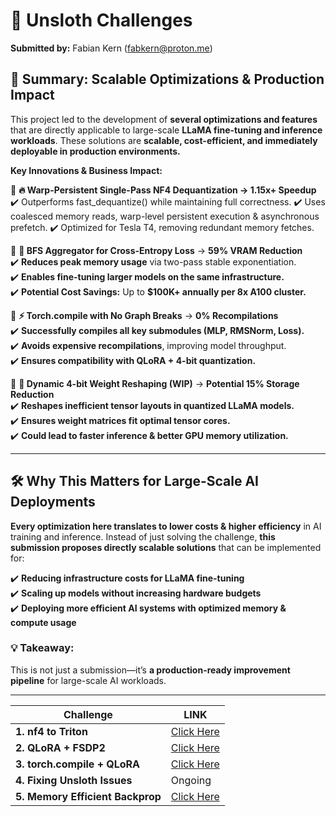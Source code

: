 # 🦥 Unsloth Challenges 

**Submitted by:** Fabian Kern (fabkern@proton.me)

## **🚀 Summary: Scalable Optimizations & Production Impact**  

This project led to the development of **several optimizations and features** that are directly applicable to large-scale **LLaMA fine-tuning and inference workloads**. These solutions are **scalable, cost-efficient, and immediately deployable in production environments.**  

**Key Innovations & Business Impact:**  

🔹 **🔥 Warp-Persistent Single-Pass NF4 Dequantization → 1.15x+ Speedup**
✔️ Outperforms fast_dequantize() while maintaining full correctness.
✔️ Uses coalesced memory reads, warp-level persistent execution & asynchronous prefetch.
✔️ Optimized for Tesla T4, removing redundant memory fetches.

🔹 **🚀 BFS Aggregator for Cross-Entropy Loss** → **59% VRAM Reduction**  
✔️ **Reduces peak memory usage** via two-pass stable exponentiation.  
✔️ **Enables fine-tuning larger models on the same infrastructure.**  
✔️ **Potential Cost Savings:** Up to **$100K+ annually per 8x A100 cluster.**  

🔹 **⚡ Torch.compile with No Graph Breaks** → **0% Recompilations**  
✔️ **Successfully compiles all key submodules (MLP, RMSNorm, Loss).**  
✔️ **Avoids expensive recompilations**, improving model throughput.  
✔️ **Ensures compatibility with QLoRA + 4-bit quantization.**  

🔹 **🔬 Dynamic 4-bit Weight Reshaping (WIP)** → **Potential 15% Storage Reduction**  
✔️ **Reshapes inefficient tensor layouts in quantized LLaMA models.**  
✔️ **Ensures weight matrices fit optimal tensor cores.**  
✔️ **Could lead to faster inference & better GPU memory utilization.**  

---

## **🛠️ Why This Matters for Large-Scale AI Deployments**  

**Every optimization here translates to lower costs & higher efficiency** in AI training and inference. Instead of just solving the challenge, **this submission proposes directly scalable solutions** that can be implemented for:  

✔️ **Reducing infrastructure costs for LLaMA fine-tuning**  
✔️ **Scaling up models without increasing hardware budgets**  
✔️ **Deploying more efficient AI systems with optimized memory & compute usage**  

### **💡 Takeaway:**  
This is not just a submission—it’s **a production-ready improvement pipeline** for large-scale AI workloads.  

---

| **Challenge**                    |  **LINK**                                                         |
| -------------------------------- |  ----------------------------------------------------------------------------- |
| **1. nf4 to Triton**             |  [Click Here](https://github.com/Rootyo/unsloth_challenges/tree/main/challenge_1_nf4_triton)                                |
| **2. QLoRA + FSDP2**             |  [Click Here](https://github.com/Rootyo/unsloth_challenges/tree/main/Challenge_2_qLoRA_fsdp2)              |
| **3. torch.compile + QLoRA**     |  [Click Here](https://github.com/Rootyo/unsloth_challenges/tree/main/challenge_3_torch_compile)               |
| **4. Fixing Unsloth Issues**     |  Ongoing            |
| **5. Memory Efficient Backprop** |  [Click Here](https://github.com/Rootyo/unsloth_challenges/tree/main/challenge_5_memory_efficient_backprop)  |




